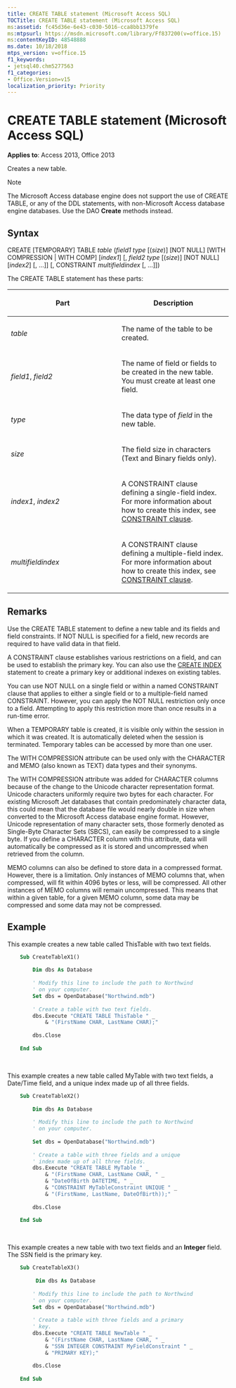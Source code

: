 ```yaml
---
title: CREATE TABLE statement (Microsoft Access SQL)
TOCTitle: CREATE TABLE statement (Microsoft Access SQL)
ms:assetid: fc45d36e-6e43-c030-5016-cca8bb1379fe
ms:mtpsurl: https://msdn.microsoft.com/library/Ff837200(v=office.15)
ms:contentKeyID: 48548888
ms.date: 10/18/2018
mtps_version: v=office.15
f1_keywords:
- jetsql40.chm5277563
f1_categories:
- Office.Version=v15
localization_priority: Priority
---
```


# CREATE TABLE statement (Microsoft Access SQL)

**Applies to**: Access 2013, Office 2013

Creates a new table.

> [!NOTE]
> The Microsoft Access database engine does not support the use of CREATE TABLE, or any of the DDL statements, with non-Microsoft Access database engine databases. Use the DAO **Create** methods instead.

## Syntax

CREATE \[TEMPORARY\] TABLE *table* (*field1 type* \[(*size*)\] \[NOT NULL\] \[WITH COMPRESSION | WITH COMP\] \[*index1*\] \[, *field2* *type* \[(*size*)\] \[NOT NULL\] \[*index2*\] \[, …\]\] \[, CONSTRAINT *multifieldindex* \[, …\]\])

The CREATE TABLE statement has these parts:

<table>
<colgroup>
<col style="width: 50%" />
<col style="width: 50%" />
</colgroup>
<thead>
<tr class="header">
<th><p>Part</p></th>
<th><p>Description</p></th>
</tr>
</thead>
<tbody>
<tr class="odd">
<td><p><em>table</em></p></td>
<td><p>The name of the table to be created.</p></td>
</tr>
<tr class="even">
<td><p><em>field1</em>, <em>field2</em></p></td>
<td><p>The name of field or fields to be created in the new table. You must create at least one field.</p></td>
</tr>
<tr class="odd">
<td><p><em>type</em></p></td>
<td><p>The data type of <em>field</em> in the new table.</p></td>
</tr>
<tr class="even">
<td><p><em>size</em></p></td>
<td><p>The field size in characters (Text and Binary fields only).</p></td>
</tr>
<tr class="odd">
<td><p><em>index1</em>, <em>index2</em></p></td>
<td><p>A CONSTRAINT clause defining a single-field index. For more information about how to create this index, see <a href="constraint-clause-microsoft-access-sql.md">CONSTRAINT clause</a>.</p></td>
</tr>
<tr class="even">
<td><p><em>multifieldindex</em></p></td>
<td><p>A CONSTRAINT clause defining a multiple-field index. For more information about how to create this index, see <a href="constraint-clause-microsoft-access-sql.md">CONSTRAINT clause</a>.</p></td>
</tr>
</tbody>
</table>


## Remarks

Use the CREATE TABLE statement to define a new table and its fields and field constraints. If NOT NULL is specified for a field, new records are required to have valid data in that field.

A CONSTRAINT clause establishes various restrictions on a field, and can be used to establish the primary key. You can also use the [CREATE INDEX](create-index-statement-microsoft-access-sql.md) statement to create a primary key or additional indexes on existing tables.

You can use NOT NULL on a single field or within a named CONSTRAINT clause that applies to either a single field or to a multiple-field named CONSTRAINT. However, you can apply the NOT NULL restriction only once to a field. Attempting to apply this restriction more than once results in a run-time error.

When a TEMPORARY table is created, it is visible only within the session in which it was created. It is automatically deleted when the session is terminated. Temporary tables can be accessed by more than one user.

The WITH COMPRESSION attribute can be used only with the CHARACTER and MEMO (also known as TEXT) data types and their synonyms.

The WITH COMPRESSION attribute was added for CHARACTER columns because of the change to the Unicode character representation format. Unicode characters uniformly require two bytes for each character. For existing Microsoft Jet databases that contain predominately character data, this could mean that the database file would nearly double in size when converted to the Microsoft Access database engine format. However, Unicode representation of many character sets, those formerly denoted as Single-Byte Character Sets (SBCS), can easily be compressed to a single byte. If you define a CHARACTER column with this attribute, data will automatically be compressed as it is stored and uncompressed when retrieved from the column.

MEMO columns can also be defined to store data in a compressed format. However, there is a limitation. Only instances of MEMO columns that, when compressed, will fit within 4096 bytes or less, will be compressed. All other instances of MEMO columns will remain uncompressed. This means that within a given table, for a given MEMO column, some data may be compressed and some data may not be compressed.

## Example

This example creates a new table called ThisTable with two text fields.

```vb
    Sub CreateTableX1() 
     
        Dim dbs As Database 
     
        ' Modify this line to include the path to Northwind 
        ' on your computer. 
        Set dbs = OpenDatabase("Northwind.mdb") 
     
        ' Create a table with two text fields. 
        dbs.Execute "CREATE TABLE ThisTable " _ 
            & "(FirstName CHAR, LastName CHAR);" 
     
        dbs.Close 
     
    End Sub 
```

<br/>

This example creates a new table called MyTable with two text fields, a Date/Time field, and a unique index made up of all three fields.

```vb
    Sub CreateTableX2() 
     
        Dim dbs As Database 
     
        ' Modify this line to include the path to Northwind 
        ' on your computer. 
     
        Set dbs = OpenDatabase("Northwind.mdb") 
     
        ' Create a table with three fields and a unique 
        ' index made up of all three fields. 
        dbs.Execute "CREATE TABLE MyTable " _ 
            & "(FirstName CHAR, LastName CHAR, " _ 
            & "DateOfBirth DATETIME, " _ 
            & "CONSTRAINT MyTableConstraint UNIQUE " _ 
            & "(FirstName, LastName, DateOfBirth));" 
     
        dbs.Close 
     
    End Sub
```

<br/>

This example creates a new table with two text fields and an **Integer** field. The SSN field is the primary key.

```vb
    Sub CreateTableX3() 
     
         Dim dbs As Database 
     
        ' Modify this line to include the path to Northwind 
        ' on your computer. 
        Set dbs = OpenDatabase("Northwind.mdb") 
     
        ' Create a table with three fields and a primary 
        ' key. 
        dbs.Execute "CREATE TABLE NewTable " _ 
            & "(FirstName CHAR, LastName CHAR, " _ 
            & "SSN INTEGER CONSTRAINT MyFieldConstraint " _ 
            & "PRIMARY KEY);" 
     
        dbs.Close 
     
    End Sub
```
